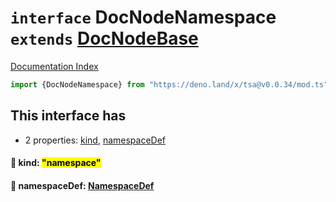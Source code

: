 # `interface` DocNodeNamespace `extends` [DocNodeBase](../private.interface.DocNodeBase/README.md)

[Documentation Index](../README.md)

```ts
import {DocNodeNamespace} from "https://deno.land/x/tsa@v0.0.34/mod.ts"
```

## This interface has

- 2 properties:
[kind](#-kind-namespace),
[namespaceDef](#-namespacedef-namespacedef)


#### 📄 kind: <mark>"namespace"</mark>



#### 📄 namespaceDef: [NamespaceDef](../interface.NamespaceDef/README.md)



